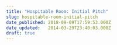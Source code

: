```yaml
---
title: "Hospitable Room: Initial Pitch"
slug: hospitable-room-initial-pitch
date_published: 2018-09-09T17:59:53.000Z
date_updated:   2014-03-29T23:40:03.000Z
draft: true
---
```



